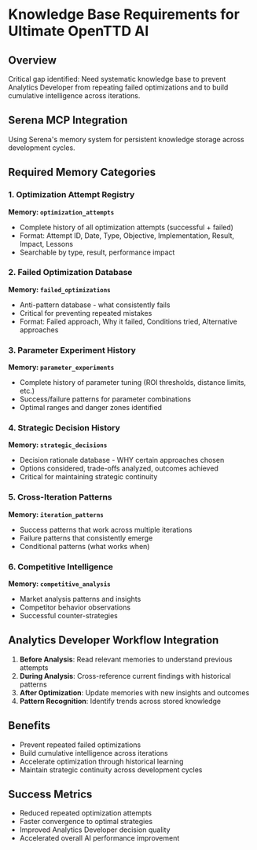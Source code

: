 # Knowledge Base Requirements for Ultimate OpenTTD AI

## Overview
Critical gap identified: Need systematic knowledge base to prevent Analytics Developer from repeating failed optimizations and to build cumulative intelligence across iterations.

## Serena MCP Integration
Using Serena's memory system for persistent knowledge storage across development cycles.

## Required Memory Categories

### 1. Optimization Attempt Registry
**Memory: `optimization_attempts`**
- Complete history of all optimization attempts (successful + failed)
- Format: Attempt ID, Date, Type, Objective, Implementation, Result, Impact, Lessons
- Searchable by type, result, performance impact

### 2. Failed Optimization Database  
**Memory: `failed_optimizations`**
- Anti-pattern database - what consistently fails
- Critical for preventing repeated mistakes
- Format: Failed approach, Why it failed, Conditions tried, Alternative approaches

### 3. Parameter Experiment History
**Memory: `parameter_experiments`**  
- Complete history of parameter tuning (ROI thresholds, distance limits, etc.)
- Success/failure patterns for parameter combinations
- Optimal ranges and danger zones identified

### 4. Strategic Decision History
**Memory: `strategic_decisions`**
- Decision rationale database - WHY certain approaches chosen
- Options considered, trade-offs analyzed, outcomes achieved
- Critical for maintaining strategic continuity

### 5. Cross-Iteration Patterns
**Memory: `iteration_patterns`**
- Success patterns that work across multiple iterations  
- Failure patterns that consistently emerge
- Conditional patterns (what works when)

### 6. Competitive Intelligence
**Memory: `competitive_analysis`**
- Market analysis patterns and insights
- Competitor behavior observations
- Successful counter-strategies

## Analytics Developer Workflow Integration
1. **Before Analysis**: Read relevant memories to understand previous attempts
2. **During Analysis**: Cross-reference current findings with historical patterns
3. **After Optimization**: Update memories with new insights and outcomes
4. **Pattern Recognition**: Identify trends across stored knowledge

## Benefits
- Prevent repeated failed optimizations
- Build cumulative intelligence across iterations
- Accelerate optimization through historical learning
- Maintain strategic continuity across development cycles

## Success Metrics
- Reduced repeated optimization attempts
- Faster convergence to optimal strategies  
- Improved Analytics Developer decision quality
- Accelerated overall AI performance improvement
